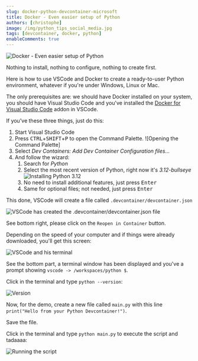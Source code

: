```yaml
---
slug: docker-python-devcontainer-microsoft
title: Docker - Even easier setup of Python
authors: [christophe]
image: /img/python_tips_social_media.jpg
tags: [devcontainer, docker, python]
enableComments: true
---
```

![Docker - Even easier setup of Python](/img/python_tips_banner.jpg)

Nothing to install, nothing to configure, nothing to create first.

Here is how to use VSCode and Docker to create a ready-to-user Python environment, whatever if you're under Windows, Linux or Mac.

The only prerequisites are: we should have Docker installed on your system, you should have Visual Studio Code and you've installed the [Docker for Visual Studio Code](https://marketplace.visualstudio.com/items?itemName=ms-azuretools.vscode-docker) addon in VSCode.

<!-- truncate -->

If you've these three things, just do this:

1. Start Visual Studio Code
2. Press <kbd>CTRL</kbd>+<kbd>SHIFT</kbd>+<kbd>P</kbd> to open the Command Palette.
    ![Opening the Command Palette]
3. Select *Dev Containers: Add Dev Container Configuration files...*
4. And follow the wizard:
    1. Search for *Python*
    2. Select the most recent version of Python, right now it's *3.12-bullseye*
    ![Installing Python 3.12](./images/python_3_12_bullseye.png)
    3. No need to install additional features, just press <kbd>Enter</kbd>    
    4. Same for optional files; not needed, just press <kbd>Enter</kbd>    

This done, VSCode will create a file called `.devcontainer/devcontainer.json`

![VSCode has created the .devcontainer/devcontainer.json file](./images/devcontainer_created.png)

See bottom right, please click on the `Reopen in Container` button.

Depending on the speed of your computer and if things were already downloaded, you'll get this screen:

![VSCode and his terminal](./images/terminal.png)

See the bottom part, a terminal window has been displayed and you've a prompt showing `vscode -> /workspaces/python $`.

Click in the terminal and type `python --version`:

![Version](./images/version.png)

Now, for the demo, create a new file called `main.py` with this line `print("Hello from your Python Devcontainer!")`. 

Save the file.

Click in the terminal and type `python main.py` to execute the script and tadaaaa:

![Running the script](./images/running_the_script.png)
